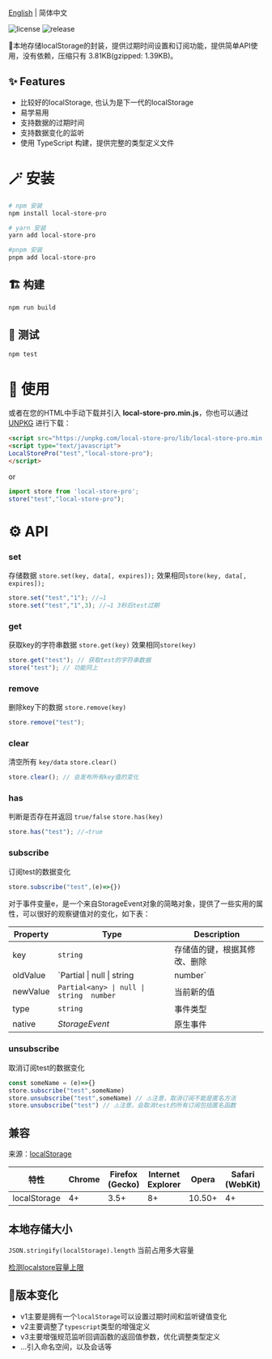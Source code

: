 [English](https://github.com/GavinBirkhoff/local-store-pro/blob/main/README.md) | 简体中文

![license](https://img.shields.io/github/license/gavinbirkhoff/local-store-pro) ![release](https://img.shields.io/github/release/gavinbirkhoff/local-store-pro.svg)

🦄本地存储localStorage的封装，提供过期时间设置和订阅功能，提供简单API使用，没有依赖，压缩只有 3.81KB(gzipped: 1.39KB)。

## ✨ Features

- 比较好的localStorage, 也认为是下一代的localStorage
- 易学易用
- 支持数据的过期时间
- 支持数据变化的监听
- 使用 TypeScript 构建，提供完整的类型定义文件

# 🪄 安装

```bash
# npm 安装
npm install local-store-pro

# yarn 安装
yarn add local-store-pro

#pnpm 安装
pnpm add local-store-pro
```

## 🏗️ 构建

```bash
npm run build
```

## 🧪 测试

```bash
npm test
```

# 🔨 使用

或者在您的HTML中手动下载并引入 **local-store-pro.min.js**，你也可以通过 [UNPKG](https://unpkg.com/local-store-pro/lib/) 进行下载：

```html
<script src="https://unpkg.com/local-store-pro/lib/local-store-pro.min.js"></script>
<script type="text/javascript">
LocalStorePro("test","local-store-pro");
</script>
```

or

```js
import store from 'local-store-pro';
store("test","local-store-pro");
```

# ⚙️ API

### set

存储数据
`store.set(key, data[, expires]);`
效果相同`store(key, data[, expires]);`

```js
store.set("test","1"); //⇒1
store.set("test","1",3); //⇒1 3秒后test过期
```

### get

获取key的字符串数据
`store.get(key)`
效果相同`store(key)`

```js
store.get("test"); // 获取test的字符串数据
store("test"); // 功能同上
```

### remove

删除key下的数据 `store.remove(key)`

```js
store.remove("test");
```

### clear

清空所有 `key/data` `store.clear()`

```js
store.clear(); // 会发布所有key值的变化
```

### has

判断是否存在并返回 `true/false` `store.has(key)`

```js
store.has("test"); //⇒true
```

### subscribe

订阅test的数据变化

```js
store.subscribe("test",(e)=>{})
```

对于事件变量e，是一个来自StorageEvent对象的简略对象，提供了一些实用的属性，可以很好的观察键值对的变化，如下表：

| Property | Type | Description|
| -------- | ------ | ------------------------------------------------------------ |
| key| `string` | 存储值的键，根据其修改、删除|
| oldValue | `Partial<any> \| null \| string | number` | 上一次的值 |
| newValue | `Partial<any> \| null \| string  number` | 当前新的值 |
| type| `string` | 事件类型 |
| native | *StorageEvent* | 原生事件 |

### unsubscribe

取消订阅test的数据变化

```js
const someName = (e)=>{}
store.subscribe("test",someName)
store.unsubscribe("test",someName) // ⚠️注意，取消订阅不能是匿名方法
store.unsubscribe("test") // ⚠️注意，会取消test的所有订阅包括匿名函数
```

## 兼容

来源：[localStorage](https://developer.mozilla.org/en-US/docs/Web/API/Window/localStorage)

| 特性 | Chrome | Firefox (Gecko) | Internet Explorer | Opera| Safari (WebKit) | iPhone(IOS) | Android | Opera Mobile | Window Phone |
| ------------ | ------ | --------------- | ----------------- | ------ | --------------- | ----------- | ------- | ------------ | ------------ |
| localStorage | 4+ | 3.5+| 8+| 10.50+ | 4+| 3.2+| 2.1+| 11+| 8+ |

## 本地存储大小

`JSON.stringify(localStorage).length` 当前占用多大容量

[检测localstore容量上限](https://arty.name/localstorage.html)

## 🌈版本变化

- v1主要是拥有一个`localStorage`可以设置过期时间和监听键值变化
- v2主要调整了`typescript`类型的增强定义
- v3主要增强规范监听回调函数的返回值参数，优化调整类型定义
- ...引入命名空间，以及会话等
